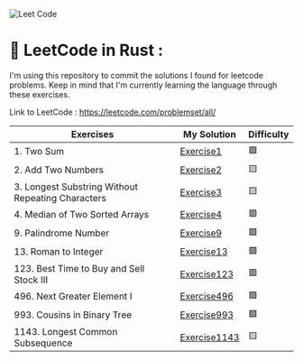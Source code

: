 ![Leet Code](https://miro.medium.com/max/724/1*izVQIUjPIk1XoqWj3VaiKg.png)

# 📐 LeetCode in Rust :
 I'm using this repository to commit the solutions I found for leetcode problems. Keep in mind that
 I'm currently learning the language through these exercises.
 
 Link to LeetCode : https://leetcode.com/problemset/all/

|Exercises|My Solution|Difficulty|
|---|---|---|
|1. Two Sum|[Exercise1](src/exercise1/exercise1.rs)|🟩|
|2. Add Two Numbers|[Exercise2](src/exercise2/exercise2.rs)|🟨|
|3. Longest Substring Without Repeating Characters|[Exercise3](src/exercise3/exercise3.rs)|🟨|
|4. Median of Two Sorted Arrays|[Exercise4](src/exercise4/exercise4.rs)|🟥|
|9. Palindrome Number|[Exercise9](src/exercise9/exercise9.rs)|🟩|
|13. Roman to Integer|[Exercise13](src/exercise13/exercise13.rs)|🟩|
|123. Best Time to Buy and Sell Stock III|[Exercise123](src/exercise123/exercise123.rs)|🟥|
|496. Next Greater Element I|[Exercise496](src/exercise496/exercise496.rs)|🟩|
|993. Cousins in Binary Tree|[Exercise993](src/exercise993/exercise993.rs)|🟩|
|1143. Longest Common Subsequence|[Exercise1143](src/exercise1143/exercise1143.rs)|🟨|
